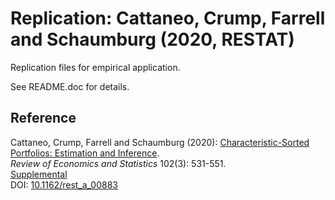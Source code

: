 # Replication: Cattaneo, Crump, Farrell and Schaumburg (2020, RESTAT)

Replication files for empirical application.

See README.doc for details.

## Reference

Cattaneo, Crump, Farrell and Schaumburg (2020): [Characteristic-Sorted Portfolios: Estimation and Inference](https://cattaneo.princeton.edu/papers/Cattaneo-Crump-Farrell-Schaumburg_2020_RESTAT.pdf).<br>
_Review of Economics and Statistics_ 102(3): 531-551.<br>
[Supplemental](https://cattaneo.princeton.edu/papers/Cattaneo-Crump-Farrell-Schaumburg_2020_RESTAT--Supplement.pdf)<br>
DOI: [10.1162/rest_a_00883](https://doi.org/10.1162/rest_a_00883)
